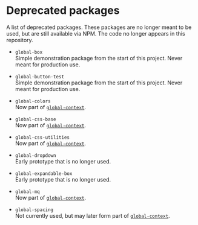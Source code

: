 # Deprecated packages

A list of deprecated packages. These packages are no longer meant to be used, but are still available via NPM. The code no longer appears in this repository.

* `global-box`  
   Simple demonstration package from the start of this project. Never meant for production use.

* `global-button-test`  
   Simple demonstration package from the start of this project. Never meant for production use.

* `global-colors`  
   Now part of [`global-context`](https://github.com/springernature/frontend-toolkits/tree/master/toolkits/global/packages/global-context).

* `global-css-base`  
   Now part of [`global-context`](https://github.com/springernature/frontend-toolkits/tree/master/toolkits/global/packages/global-context).

* `global-css-utilities`  
   Now part of [`global-context`](https://github.com/springernature/frontend-toolkits/tree/master/toolkits/global/packages/global-context).

* `global-dropdown`  
   Early prototype that is no longer used.

* `global-expandable-box`  
   Early prototype that is no longer used.

* `global-mq`  
   Now part of [`global-context`](https://github.com/springernature/frontend-toolkits/tree/master/toolkits/global/packages/global-context).

* `global-spacing`  
   Not currently used, but may later form part of [`global-context`](https://github.com/springernature/frontend-toolkits/tree/master/toolkits/global/packages/global-context).
